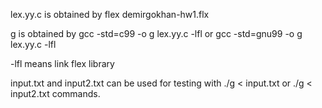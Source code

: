 lex.yy.c is obtained by flex demirgokhan-hw1.flx

g is obtained by gcc -std=c99 -o g lex.yy.c -lfl or gcc -std=gnu99 -o g lex.yy.c -lfl

-lfl means link flex library

input.txt and input2.txt can be used for testing with ./g < input.txt or ./g < input2.txt commands.
